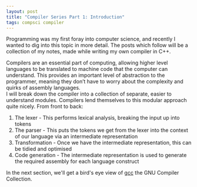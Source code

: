 ```yaml
---
layout: post
title: "Compiler Series Part 1: Introduction"
tags: compsci compiler
---
```

Programming was my first foray into computer science, and recently I wanted to dig into this topic in more detail.  The posts which follow will be a collection of my notes, made while writing my own compiler in C++.

Compilers are an essential part of computing, allowing higher level languages to be translated to machine code that the computer can understand.  This provides an important level of abstraction to the programmer, meaning they don’t have to worry about the complexity and quirks of assembly languages.  
I will break down the compiler into a collection of separate, easier to understand modules.  Compilers lend themselves to this modular approach quite nicely.  From front to back:
1. The lexer - This performs lexical analysis, breaking the input up into tokens
2. The parser - This puts the tokens we get from the lexer into the context of our language via an intermediate representation
3. Transformation - Once we have the intermediate representation, this can be tidied and optimised
4. Code generation - The intermediate representation is used to generate the required assembly for each language construct

In the next section, we'll get a bird's eye view of [gcc](https://gcc.gnu.org/) the GNU Compiler Collection. 
